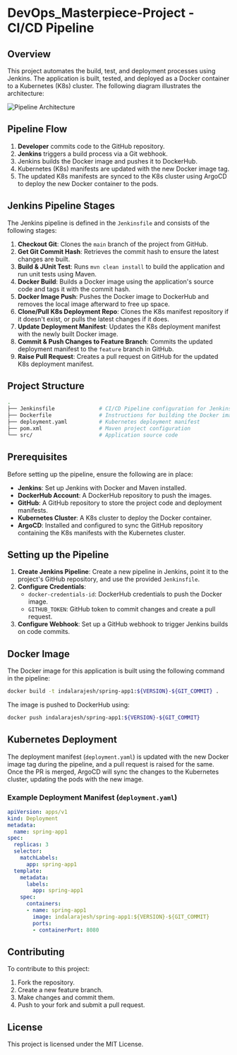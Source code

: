
# DevOps_Masterpiece-Project - CI/CD Pipeline

## Overview

This project automates the build, test, and deployment processes using Jenkins. The application is built, tested, and deployed as a Docker container to a Kubernetes (K8s) cluster. The following diagram illustrates the architecture:

![Pipeline Architecture](1_MPeHOvu294XzZ7ONfHBU4A.webp)

## Pipeline Flow

1. **Developer** commits code to the GitHub repository.
2. **Jenkins** triggers a build process via a Git webhook.
3. Jenkins builds the Docker image and pushes it to DockerHub.
4. Kubernetes (K8s) manifests are updated with the new Docker image tag.
5. The updated K8s manifests are synced to the K8s cluster using ArgoCD to deploy the new Docker container to the pods.

## Jenkins Pipeline Stages

The Jenkins pipeline is defined in the `Jenkinsfile` and consists of the following stages:

1. **Checkout Git**: Clones the `main` branch of the project from GitHub.
2. **Get Git Commit Hash**: Retrieves the commit hash to ensure the latest changes are built.
3. **Build & JUnit Test**: Runs `mvn clean install` to build the application and run unit tests using Maven.
4. **Docker Build**: Builds a Docker image using the application's source code and tags it with the commit hash.
5. **Docker Image Push**: Pushes the Docker image to DockerHub and removes the local image afterward to free up space.
6. **Clone/Pull K8s Deployment Repo**: Clones the K8s manifest repository if it doesn't exist, or pulls the latest changes if it does.
7. **Update Deployment Manifest**: Updates the K8s deployment manifest with the newly built Docker image.
8. **Commit & Push Changes to Feature Branch**: Commits the updated deployment manifest to the `feature` branch in GitHub.
9. **Raise Pull Request**: Creates a pull request on GitHub for the updated K8s deployment manifest.

## Project Structure

```bash
.
├── Jenkinsfile              # CI/CD Pipeline configuration for Jenkins
├── Dockerfile               # Instructions for building the Docker image
├── deployment.yaml          # Kubernetes deployment manifest
├── pom.xml                  # Maven project configuration
└── src/                     # Application source code
```

## Prerequisites

Before setting up the pipeline, ensure the following are in place:

- **Jenkins**: Set up Jenkins with Docker and Maven installed.
- **DockerHub Account**: A DockerHub repository to push the images.
- **GitHub**: A GitHub repository to store the project code and deployment manifests.
- **Kubernetes Cluster**: A K8s cluster to deploy the Docker container.
- **ArgoCD**: Installed and configured to sync the GitHub repository containing the K8s manifests with the Kubernetes cluster.

## Setting up the Pipeline

1. **Create Jenkins Pipeline**: Create a new pipeline in Jenkins, point it to the project's GitHub repository, and use the provided `Jenkinsfile`.
2. **Configure Credentials**:
   - `docker-credentials-id`: DockerHub credentials to push the Docker image.
   - `GITHUB_TOKEN`: GitHub token to commit changes and create a pull request.
3. **Configure Webhook**: Set up a GitHub webhook to trigger Jenkins builds on code commits.

## Docker Image

The Docker image for this application is built using the following command in the pipeline:

```bash
docker build -t indalarajesh/spring-app1:${VERSION}-${GIT_COMMIT} .
```

The image is pushed to DockerHub using:

```bash
docker push indalarajesh/spring-app1:${VERSION}-${GIT_COMMIT}
```

## Kubernetes Deployment

The deployment manifest (`deployment.yaml`) is updated with the new Docker image tag during the pipeline, and a pull request is raised for the same. Once the PR is merged, ArgoCD will sync the changes to the Kubernetes cluster, updating the pods with the new image.

### Example Deployment Manifest (`deployment.yaml`)

```yaml
apiVersion: apps/v1
kind: Deployment
metadata:
  name: spring-app1
spec:
  replicas: 3
  selector:
    matchLabels:
      app: spring-app1
  template:
    metadata:
      labels:
        app: spring-app1
    spec:
      containers:
      - name: spring-app1
        image: indalarajesh/spring-app1:${VERSION}-${GIT_COMMIT}
        ports:
        - containerPort: 8080
```

## Contributing

To contribute to this project:

1. Fork the repository.
2. Create a new feature branch.
3. Make changes and commit them.
4. Push to your fork and submit a pull request.

## License

This project is licensed under the MIT License.
